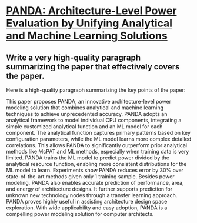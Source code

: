 # [PANDA: Architecture-Level Power Evaluation by Unifying Analytical and   Machine Learning Solutions](https://arxiv.org/abs/2312.08994)

## Write a very high-quality paragraph summarizing the paper that effectively covers the paper.

 Here is a high-quality paragraph summarizing the key points of the paper:

This paper proposes PANDA, an innovative architecture-level power modeling solution that combines analytical and machine learning techniques to achieve unprecedented accuracy. PANDA adopts an analytical framework to model individual CPU components, integrating a simple customized analytical function and an ML model for each component. The analytical function captures primary patterns based on key configuration parameters, while the ML model learns more complex detailed correlations. This allows PANDA to significantly outperform prior analytical methods like McPAT and ML methods, especially when training data is very limited. PANDA trains the ML model to predict power divided by the analytical resource function, enabling more consistent distributions for the ML model to learn. Experiments show PANDA reduces error by 30% over state-of-the-art methods given only 1 training sample. Besides power modeling, PANDA also enables accurate prediction of performance, area, and energy of architecture designs. It further supports prediction for unknown new technology nodes through a transfer learning approach. PANDA proves highly useful in assisting architecture design space exploration. With wide applicability and easy adoption, PANDA is a compelling power modeling solution for computer architects.
